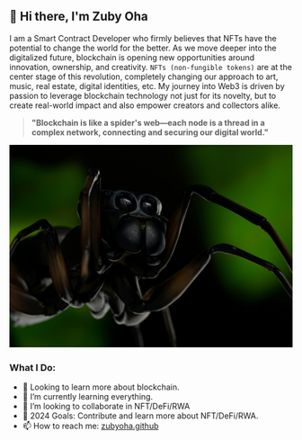 ## 👋 Hi there, I'm Zuby Oha

I am a Smart Contract Developer who firmly believes that NFTs have the potential to change the world for the better. As we move deeper into the digitalized future, blockchain is opening new opportunities around innovation, ownership, and creativity. `NFTs (non-fungible tokens)` are at the center stage of this revolution, completely changing our approach to art, music, real estate, digital identities, etc. My journey into Web3 is driven by passion to leverage blockchain technology not just for its novelty, but to create real-world impact and also empower creators and collectors alike.


> **"Blockchain is like a spider's web—each node is a thread in a complex network, connecting and securing our digital world."**


![Spider](https://raw.githubusercontent.com/zubyoha/zubyoha/main/spider.jpg)


### What I Do:

- 🔭 Looking to learn more about blockchain.
- 🌱 I’m currently learning everything.
- 👯 I’m looking to collaborate in NFT/DeFi/RWA
- 🥅 2024 Goals: Contribute and learn more about NFT/DeFi/RWA.
- 📫 How to reach me: [zubyoha.github](https://zubyoha.github.io)






